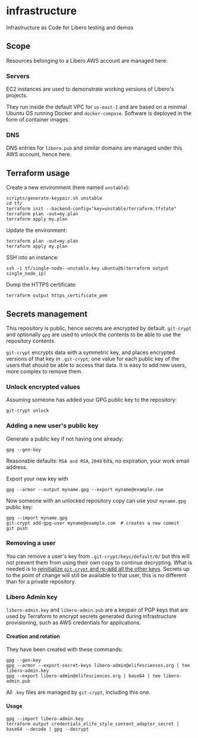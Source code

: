 # infrastructure
Infrastructure as Code for Libero testing and demos

## Scope

Resources belonging to a Libero AWS account are managed here:

### Servers

EC2 instances are used to demonstrate working versions of Libero's projects.

They run inside the default VPC for `us-east-1` and are based on a minimal Ubuntu OS running Docker and `docker-compose`. Software is deployed in the form of container images.

### DNS

DNS entries for `libero.pub` and similar domains are managed under this AWS account, hence here.

## Terraform usage

Create a new environment (here named `unstable`):

```
scripts/generate-keypair.sh unstable
cd tf/
terraform init --backend-config="key=unstable/terraform.tfstate"
terraform plan -out=my.plan
terraform apply my.plan
```

Update the environment:

```
terraform plan -out=my.plan
terraform apply my.plan
```

SSH into an instance:

```
ssh -i tf/single-node--unstable.key ubuntu@$(terraform output single_node_ip)
```

Dump the HTTPS certificate:

```
terraform output https_certificate_pem
```

## Secrets management

This repository is public, hence secrets are encrypted by default. `git-crypt` and optionally `gpg` are used to unlock the contents to be able to use the repository contents.

`git-crypt` encrypts data with a symmetric key, and places encrypted versions of that key in `.git-crypt`; one value for each public key of the users that should be able to access that data. It is easy to add new users, more complex to remove them.

### Unlock encrypted values

Assuming someone has added your GPG public key to the repository:

```
git-crypt unlock
```

### Adding a new user's public key

Generate a public key if not having one already:

```
gpg --gen-key
```

Reasonable defaults: `RSA and RSA`, `2048` bits, no expiration, your work email address.

Export your new key with

```
gpg --armor --output myname.gpg --export myname@example.com
```

Now someone with an unlocked repository copy can use your `myname.gpg` public key:

```
gpg --import myname.gpg
git-crypt add-gpg-user myname@example.com  # creates a new commit
git push
```

### Removing a user

You can remove a user's key from `.git-crypt/keys/default/0/` but this will not prevent them from using their own copy to continue decrypting. What is needed is to [reinitialize `git-crypt` and re-add all the other keys](https://gist.github.com/developerinlondon/6a853fe175178d4aacb0aa55a4cb09a1). Secrets up to the point of change will still be available to that user, this is no different than for a private repository.

### Libero Admin key

`libero-admin.key` and `libero-admin.pub` are a keypair of PGP keys that are used by Terraform to encrypt secrets generated during infrastructure provisioning, such as AWS credentials for applications.

#### Creation and rotation

They have been created with these commands:
```
gpg --gen-key
gpg --armor --export-secret-keys libero-admin@elifesciences.org | tee libero-admin.key
gpg --export libero-admin@elifesciences.org | base64 | tee libero-admin.pub
```

All `.key` files are managed by `git-crypt`, including this one.

#### Usage

```
gpg --import libero-admin.key
terraform output credentials_elife_style_content_adapter_secret | base64 --decode | gpg --decrypt
```
